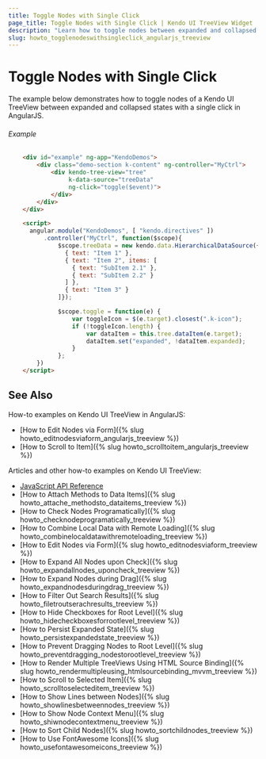 ```yaml
---
title: Toggle Nodes with Single Click
page_title: Toggle Nodes with Single Click | Kendo UI TreeView Widget
description: "Learn how to toggle nodes between expanded and collapsed states with a single click in the Kendo UI TreeView widget in AngularJS."
slug: howto_togglenodeswithsingleclick_angularjs_treeview
---
```


# Toggle Nodes with Single Click

The example below demonstrates how to toggle nodes of a Kendo UI TreeView between expanded and collapsed states with a single click in AngularJS.

###### Example

```html
    <div id="example" ng-app="KendoDemos">
        <div class="demo-section k-content" ng-controller="MyCtrl">
            <div kendo-tree-view="tree"
                 k-data-source="treeData"
                 ng-click="toggle($event)">
            </div>
        </div>
    </div>

    <script>
      angular.module("KendoDemos", [ "kendo.directives" ])
          .controller("MyCtrl", function($scope){
              $scope.treeData = new kendo.data.HierarchicalDataSource({ data: [
                { text: "Item 1" },
                { text: "Item 2", items: [
                  { text: "SubItem 2.1" },
                  { text: "SubItem 2.2" }
                ] },
                { text: "Item 3" }
              ]});

              $scope.toggle = function(e) {
                  var toggleIcon = $(e.target).closest(".k-icon");
                  if (!toggleIcon.length) {
                      var dataItem = this.tree.dataItem(e.target);
                      dataItem.set("expanded", !dataItem.expanded);
                  }
              };
        })
    </script>
```

## See Also

How-to examples on Kendo UI TreeView in AngularJS:

* [How to Edit Nodes via Form]({% slug howto_editnodesviaform_angularjs_treeview %})
* [How to Scroll to Item]({% slug howto_scrolltoitem_angularjs_treeview %})

Articles and other how-to examples on Kendo UI TreeView:

* [JavaScript API Reference](/api/javascript/ui/treeview)
* [How to Attach Methods to Data Items]({% slug howto_attache_methodsto_dataitems_treeview %})
* [How to Check Nodes Programatically]({% slug howto_checknodeprogramatically_treeview %})
* [How to Combine Local Data with Remote Loading]({% slug howto_combinelocaldatawithremoteloading_treeview %})
* [How to Edit Nodes via Form]({% slug howto_editnodesviaform_treeview %})
* [How to Expand All Nodes upon Check]({% slug howto_expandallnodes_uponcheck_treeview %})
* [How to Expand Nodes during Drag]({% slug howto_expandnodesduringdrag_treeview %})
* [How to Filter Out Search Results]({% slug howto_filetroutserachresults_treeview %})
* [How to Hide Checkboxes for Root Level]({% slug howto_hidecheckboxesforrootlevel_treeview %})
* [How to Persist Expanded State]({% slug howto_persistexpandedstate_treeview %})
* [How to Prevent Dragging Nodes to Root Level]({% slug howto_preventdragging_nodestorootlevel_treeview %})
* [How to Render Multiple TreeViews Using HTML Source Binding]({% slug howto_rendermultipleusing_htmlsourcebinding_mvvm_treeview %})
* [How to Scroll to Selected Item]({% slug howto_scrolltoselecteditem_treeview %})
* [How to Show Lines between Nodes]({% slug howto_showlinesbetweennodes_treeview %})
* [How to Show Node Context Menu]({% slug howto_shiwnodecontextmenu_treeview %})
* [How to Sort Child Nodes]({% slug howto_sortchildnodes_treeview %})
* [How to Use FontAwesome Icons]({% slug howto_usefontawesomeicons_treeview %})
